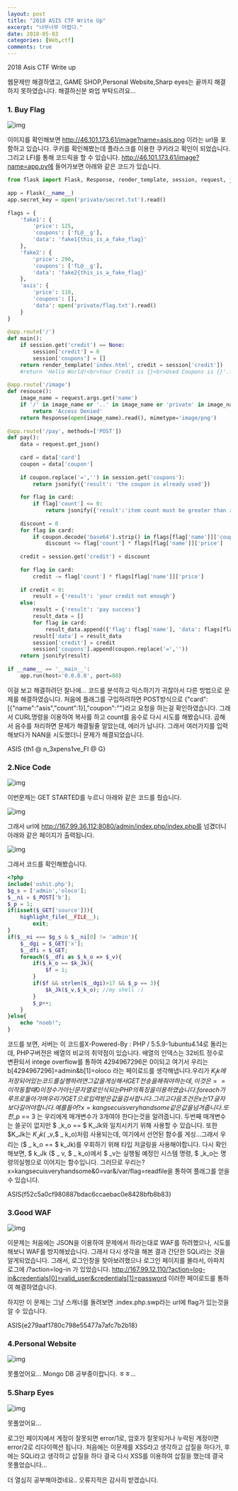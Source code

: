 ```yaml
---
layout: post
title: "2018 ASIS CTF Write Up"
excerpt: "너무너무 어렵다."
date: 2018-05-03
categories: [Web,ctf]
comments: true 
---
```


2018 Asis CTF Write up

웹문제만 해결하였고, GAME SHOP,Personal Website,Sharp eyes는 끝까지 해결하지 못하였습니다. 해결하신분 롸업 부탁드려요...

### 1. Buy Flag

![img](https://t1.daumcdn.net/cfile/tistory/9931FB465AEDB6CA25)

이미지를 확인해보면 http://46.101.173.61/image?name=asis.png 이라는 url을 포함하고 있습니다. 쿠키를 확인해봤는데 플라스크를 이용한 쿠키라고 확인이 되었습니다. 그리고 LFI를 통해 코드릭을 할 수 있습니다. http://46.101.173.61/image?name=app.py에 들어가보면 아래와 같은 코드가 있습니다.

```python
from flask import Flask, Response, render_template, session, request, jsonify
 
app = Flask(__name__)
app.secret_key = open('private/secret.txt').read()
 
flags = {
    'fake1': {
        'price': 125,
        'coupons': ['fL@__g'],
        'data': 'fake1{this_is_a_fake_flag}'
    },
    'fake2': {
        'price': 290,
        'coupons': ['fL@__g'],
        'data': 'fake2{this_is_a_fake_flag}'
    },
    'asis': {
        'price': 110,
        'coupons': [],
        'data': open('private/flag.txt').read()
    }
}
 
@app.route('/')
def main():
    if session.get('credit') == None:
        session['credit'] = 0
        session['coupons'] = []
    return render_template('index.html', credit = session['credit'])
    #return 'Hello World!<br>Your Credit is {}<br>Used Coupons is {}'.format(session.get('credit'), session.get('coupons'))
 
@app.route('/image')
def resouce():
    image_name = request.args.get('name')
    if '/' in image_name or '..' in image_name or 'private' in image_name:
        return 'Access Denied'
    return Response(open(image_name).read(), mimetype='image/png')
 
@app.route('/pay', methods=['POST'])
def pay():
    data = request.get_json()
 
    card = data['card']
    coupon = data['coupon']
 
    if coupon.replace('=','') in session.get('coupons'):
        return jsonify({'result': 'the coupon is already used'})
 
    for flag in card:
        if flag['count'] <= 0:
            return jsonify({'result':'item count must be greater than zero'})
 
    discount = 0
    for flag in card:
        if coupon.decode('base64').strip() in flags[flag['name']]['coupons']:
            discount += flag['count'] * flags[flag['name']]['price']
 
    credit = session.get('credit') + discount
 
    for flag in card:
        credit -= flag['count'] * flags[flag['name']]['price']
        
    if credit < 0:
        result = {'result': 'your credit not enough'}
    else:
        result = {'result': 'pay success'}
        result_data = []
        for flag in card:
            result_data.append({'flag': flag['name'], 'data': flags[flag['name']]['data']})
        result['data'] = result_data
        session['credit'] = credit
        session['coupons'].append(coupon.replace('=',''))
    return jsonify(result)
 
if __name__ == '__main__':
    app.run(host='0.0.0.0', port=80)

```



이걸 보고 해결하려던 찰나에... 코드를 분석하고 익스하기가 귀찮아서 다른 방법으로 문제를 해결하였습니다. 처음에 플래그를 구입하려하면 POST방식으로 {"card":[{"name":"asis","count":1}],"coupon":""}라고 요청을 하는걸 확인하였습니다.  그래서 CURL명령을 이용하여 복사를 하고 count를 음수로 다시 시도를 해봤습니다.  곱해서 음수를 처리하면 문제가 해결될줄 알았는데, 에러가 납니다. 그래서 여러가지를 입력해보다가 NAN을 시도했더니 문제가 해결되었습니다.

ASIS {th1 @ n_3xpens1ve_FI @ G}



### 2.Nice Code

![img](https://t1.daumcdn.net/cfile/tistory/990C7E3A5AEDBCE32F)

이번문제는 GET STARTED를 누르니 아래와 같은 코드를 줬습니다.

![img](https://t1.daumcdn.net/cfile/tistory/99DFED495AEDBD8427)

그래서 url에 http://167.99.36.112:8080/admin/index.php/index.php를 넘겼더니 아래와 같은 페이지가 출력됩니다.

![img](https://t1.daumcdn.net/cfile/tistory/99BE87385AEDBD8422)

그래서 코드를 확인해봤습니다.

```php
<?php
include('oshit.php');
$g_s = ['admin','oloco'];
$__ni = $_POST['b'];
$_p = 1;
if(isset($_GET['source'])){
    highlight_file(__FILE__);
        exit;
}
if($__ni === $g_s & $__ni[0] != 'admin'){
    $__dgi = $_GET['x'];
    $__dfi = $_GET;
    foreach($__dfi as $_k_o => $_v){
        if($_k_o == $k_Jk){
            $f = 1;
        }
        if($f && strlen($__dgi)>17 && $_p == 3){
            $k_Jk($_v,$_k_o); //my shell :)
        }
        $_p++;
    }
}else{    
    echo "noob!";
}

```



코드를 보면, 서버는 이 코드를X-Powered-By : PHP / 5.5.9-1ubuntu4.14로 돌리는데, PHP구버전은 배열의 비교의 취약점이 있습니다. 배열의 인덱스는 32비트 정수로 변환되서 intege overflow를 통하여 4294967296은 0이되고 여기서 우리는 b[4294967296]=admin&b[1]=oloco 라는 페이로드를 생각해냅니다.우리가 $K_jk에 저장되어있는 코드를 실행하려면 그 값을 게싱해서 GET전송을 해줘야 하는데, 이것은 ==이 작동할때 0이 정수가 아닌 문자열로 인식되는 PHP의 특징을 이용하였습니다. foreach가 루프로 돌아가며 우리가 GET으로 입력받은 값을 검사합니다.그리고 다음 조건은 x는 17글자보다 길어야합니다. 예를 들어 ?x=kangsecuisveryhandsome같은 값을 넘겨줍니다.  또한$_p == 3 는 우리에게 매개변수가 3개여야 한다는것을 알려줍니다. 두번째 매개변수는 쓸곳이 없지만 $ _k_o == $ K_Jk와 일치시키기 위해 사용할 수 있습니다. 또한 $K_Jk는 $K_Jk($ _v,$ _ k_o)처럼 사용되는데, 여기에서 선언된 함수를 게싱...그래서 우리는 ($ _ k_o == $ k_Jk)를 우회하기 위해 타입 저글링을 사용해야합니다. 다시 확인해보면, $ k_Jk ($ _ v, $ _ k_o)에서 $ _v는 실행될 예정인 시스템 명령, $ _k_o는 명령의실행으로 이어지는 함수입니다. 그러므로 우리는?x=kangsecuisveryhandsome&0=var&/var/flag=readfile을 통하여 플래그를 얻을 수 있습니다.

ASIS{f52c5a0cf980887bdac6ccaebac0e8428bfb8b83}

### 3.Good WAF

![img](https://t1.daumcdn.net/cfile/tistory/99D158395AEDCBB11B)

이문제는 처음에는 JSON을 이용하여 문제에서 하라는대로 WAF를 하려했으나, 시도를 해보니 WAF를 방지해놨습니다. 그래서 다시 생각을 해본 결과 간단한 SQLi라는 것을 알게되었습니다. 그래서, 로그인창을 찾아보려했으나 로그인 페이지를 몰라서, 아파치 로그에 /?action=log-in 가 있었습니다. http://167.99.12.110/?action=log-in&credentials[0]=valid_user&credentials[1]=password 이러한 페이로드를 통하여 해결하였습니다.

 하지만 이 문제는 그냥 스캐너를 돌려보면 .index.php.swp라는 url에 flag가 있는것을 알 수 있습니다. 

ASIS{e279aaf1780c798e55477a7afc7b2b18}



### 4.Personal Website

![img](https://t1.daumcdn.net/cfile/tistory/99DF19465AEDD12223)

못풀었어요... Mongo DB 공부중이랍니다. ㅎㅎ...



### 5.Sharp Eyes

![img](https://t1.daumcdn.net/cfile/tistory/99951A335AEDD2252A)

못풀었어요... 

로그인 페이지에서 계정이 잘못되면 error/1로, 암호가 잘못되거나 누락된 계정이면 error/2로 리다이렉션 됩니다. 처음에는 이문제를 XSS라고 생각하고 삽질을 하다가, 후에는 SQLi라고 생각하고 삽질을 하다 결국 다시 XSS를 이용하여 삽질을 했는데 결국 못풀었습니다...



더 열심히 공부해야겠네요.. 오류지적은 감사히 받겠습니다.
